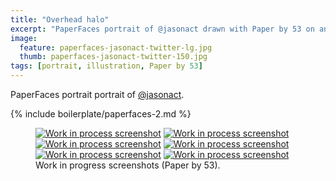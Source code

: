 ```yaml
---
title: "Overhead halo"
excerpt: "PaperFaces portrait of @jasonact drawn with Paper by 53 on an iPad."
image: 
  feature: paperfaces-jasonact-twitter-lg.jpg
  thumb: paperfaces-jasonact-twitter-150.jpg
tags: [portrait, illustration, Paper by 53]
---
```


PaperFaces portrait portrait of [@jasonact](http://twitter.com/jasonact).

{% include boilerplate/paperfaces-2.md %}

<figure class="third">
	<a href="{{ site.url }}/assets/images/paperfaces-jasonact-process-1-lg.jpg"><img src="{{ site.url }}/assets/images/paperfaces-jasonact-process-1-600.jpg" alt="Work in process screenshot"></a>
	<a href="{{ site.url }}/assets/images/paperfaces-jasonact-process-2-lg.jpg"><img src="{{ site.url }}/assets/images/paperfaces-jasonact-process-2-600.jpg" alt="Work in process screenshot"></a>
	<a href="{{ site.url }}/assets/images/paperfaces-jasonact-process-3-lg.jpg"><img src="{{ site.url }}/assets/images/paperfaces-jasonact-process-3-600.jpg" alt="Work in process screenshot"></a>
	<a href="{{ site.url }}/assets/images/paperfaces-jasonact-process-4-lg.jpg"><img src="{{ site.url }}/assets/images/paperfaces-jasonact-process-4-600.jpg" alt="Work in process screenshot"></a>
	<a href="{{ site.url }}/assets/images/paperfaces-jasonact-process-5-lg.jpg"><img src="{{ site.url }}/assets/images/paperfaces-jasonact-process-5-600.jpg" alt="Work in process screenshot"></a>
	<a href="{{ site.url }}/assets/images/paperfaces-jasonact-process-6-lg.jpg"><img src="{{ site.url }}/assets/images/paperfaces-jasonact-process-6-600.jpg" alt="Work in process screenshot"></a>
	<figcaption>Work in progress screenshots (Paper by 53).</figcaption>
</figure>